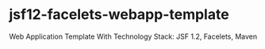 jsf12-facelets-webapp-template
==============================

Web Application Template With Technology Stack: JSF 1.2, Facelets, Maven
